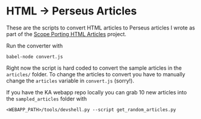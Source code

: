 # HTML -> Perseus Articles

These are the scripts to convert HTML articles to Perseus articles I wrote as part of the
[Scope Porting HTML Articles](https://docs.google.com/document/d/1K1QJrWL-KU5pKBF1jaMBVc0bH0mlwH2SdEdbQYRF54k/edit#heading=h.3tkphk8upcud) project.

Run the converter with

    babel-node convert.js

Right now the script is hard coded to convert the sample articles in the `articles/`
folder. To change the articles to convert you have to manually change the `articles`
variable in `convert.js` (sorry!).

If you have the KA webapp repo locally you can grab 10 new articles into the 
`sampled_articles` folder with

    <WEBAPP_PATH>/tools/devshell.py --script get_random_articles.py



